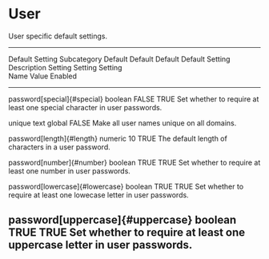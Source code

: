 # User

User specific default settings.

  ----------------------------------------------------------------------------------------------
  Default Setting Subcategory       Default   Default   Default    Default Setting Description
                                    Setting   Setting   Setting    
                                    Name      Value     Enabled    
  --------------------------------- --------- --------- ---------- -----------------------------
  password[special]{#special}       boolean   FALSE     TRUE       Set whether to require at
                                                                   least one special character
                                                                   in user passwords.

  unique                            text      global    FALSE      Make all user names unique on
                                                                   all domains.

  password[length]{#length}         numeric   10        TRUE       The default length of
                                                                   characters in a user
                                                                   password.

  password[number]{#number}         boolean   TRUE      TRUE       Set whether to require at
                                                                   least one number in user
                                                                   passwords.

  password[lowercase]{#lowercase}   boolean   TRUE      TRUE       Set whether to require at
                                                                   least one lowecase letter in
                                                                   user passwords.

  password[uppercase]{#uppercase}   boolean   TRUE      TRUE       Set whether to require at
                                                                   least one uppercase letter in
                                                                   user passwords.
  ----------------------------------------------------------------------------------------------
